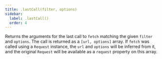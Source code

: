 ```yaml
---
title: .lastCall(filter, options)
sidebar:
  label: .lastCall()
  order: 4
---
```


Returns the arguments for the last call to `fetch` matching the given `filter` and `options`. The call is returned as a `[url, options]` array. If `fetch` was called using a `Request` instance, the `url` and `options` will be inferred from it, and the original `Request` will be available as a `request` property on this array.
